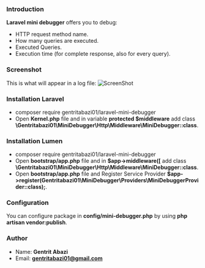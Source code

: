 ### Introduction
**Laravel mini debugger** offers you to debug:
* HTTP request method name.
* How many queries are executed.
* Executed Queries.
* Execution time (for complete response, also for every query).

### Screenshot
This is what will appear in a log file:
![ScreenShot](https://i.imgur.com/XFGcLHH.png)

### Installation Laravel
* composer require gentritabazi01/laravel-mini-debugger
* Open **Kernel.php** file and in variable **protected $middleware** add class **\Gentritabazi01\MiniDebugger\Http\Middleware\MiniDebugger::class**.

### Installation Lumen
* composer require gentritabazi01/laravel-mini-debugger
* Open **bootstrap/app.php** file and in **$app->middleware([** add class **\Gentritabazi01\MiniDebugger\Http\Middleware\MiniDebugger::class**.
* Open **bootstrap/app.php** file and Register Service Provider **$app->register(Gentritabazi01\MiniDebugger\Providers\MiniDebuggerProvider::class);**.

### Configuration
You can configure package in **config/mini-debugger.php** by using **php artisan vendor:publish**.

### Author
* Name: **Gentrit Abazi**
* Email: **gentritabazi01@gmail.com**
